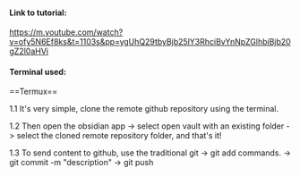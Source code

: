 
#### **Link to tutorial:**
https://m.youtube.com/watch?v=ofy5N6Ef8ks&t=1103s&pp=ygUhQ29tbyBjb25lY3RhciBvYnNpZGlhbiBjb20gZ2l0aHVi

#### **Terminal used:**
==Termux==

1.1 It's very simple, clone the remote github repository using the terminal.

1.2 Then open the obsidian app -> select open vault with an existing folder -> select the cloned remote repository folder, and that's it!

1.3 To send content to github, use the traditional git -> git add commands. -> git commit -m "description" -> git push

